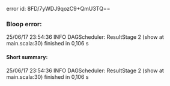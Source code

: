 error id: 8FD/7yWDJ9qozC9+QmU3TQ==
### Bloop error:

25/06/17 23:54:36 INFO DAGScheduler: ResultStage 2 (show at main.scala:30) finished in 0,106 s
#### Short summary: 

25/06/17 23:54:36 INFO DAGScheduler: ResultStage 2 (show at main.scala:30) finished in 0,106 s